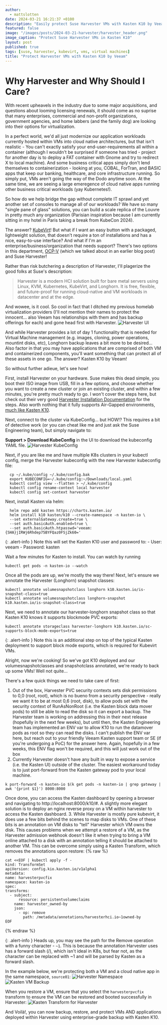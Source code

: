 ```yaml
---
author:
  - mattslotten
date: 2024-03-21 16:21:37 +0100
description: "Easily protect Suse Harvester VMs with Kasten K10 by Veeam"
featured: false
image: "/images/posts/2024-03-21-harvester/harvester_header.png"
image_caption: "Protect Suse Harvester VMs in Kasten K10"
layout: post
published: true
tags: [suse, harvester, kubevirt, vms, virtual machines]
title: "Protect Harvester VMs with Kasten K10 by Veeam"
---
```


Why Harvester and Why Should I Care?
=====================================

With recent upheavels in the industry due to some major acquisitions, and questions about looming licensing renewals, it should come as no suprise that many enterprises, commercial and non-profit organizations, government agencies, and home labbers (and the family dog) are looking into their options for virtualization.

In a perfect world, we'd all just modernize our application workloads currently hosted within VMs into cloud native architectures, but that isn't realistic - You can't exactly satisfy your end-user-requirements all within a container (although I wouldn't be surprised if someone has tried - project for another day is to deploy a FAT container with Gnome and try to redirect X to local machine).  And some business critical apps simply don't lend themselves to containerization - looking at you, COBAL, ForTran, and BASIC apps that keep our banking, healthcare, and core infrastructure running.  So simply put, VMs aren't going the way of the Dodo anytime soon.  At the same time, we are seeing a large emeregence of cloud native apps running other business critical workloads (yay Kubernetes!).

So how do we help bridge the gap without complete IT sprawl and yet another set of consoles to manage all of our workloads? We have so many "single pane of glass" solutions, you can build a scale replica of the Louvre in pretty much any organization (Parisian inspiration because I am currently sitting in my hotel in Paris taking a break from KubeCon 2024).

The answer? [KubeVirt](https://kubevirt.io/)! But what if I want an easy button with a packaged, lightweight solution, that doesn't require a ton of installations and has a nice, easy-to-use interface? And what if I'm an enterprise/business/organization that needs support? There's two options in this department, [OCP-V](./2024-02-11-ocpv-migration) (which we talked about in an earlier blog post) and Suse Harvester!

Rather than risk butchering a description of Harvester, I'll plagerize the good folks at Suse's description:

> Harvester is a modern HCI solution built for bare metal servers using Linux, KVM, Kubernetes, KubeVirt, and Longhorn. It is free, flexible, and future-proof for running cloud-native and VM workloads in datacenter and at the edge.

And wowee, is it cool. So cool in fact that I ditched my previous homelab virtualization providers (I'll not mention their names to protect the innocent... also Veeam has relationships with them and has backup offerings for each) and gone head first with Harvester.
![Harvester UI](/images/posts/2024-03-21-harvester/harvester_ui.png)

And while Harvester provides a lot of day 1 functionality that is needed for Virtual Machine management (e.g. images, cloning, power operations, mountint disks, etc), Longhorn backup leaves a bit more to be desired... Also factor in that you may have applications that are comprised of both VM and containerized components, you'll want something that can protect all of these assets in one go. The answer? Kasten K10 by Veeam!

So without further adieue, let's see how!

First, install Harvester on your hardware. Suse makes this dead simple, you boot their ISO image from USB, fill in a few options, and choose whether you want to create a new cluster or join an existing cluster, and within a few minutes, you're pretty much ready to go. I won't cover the steps here, but check out their very good [Harvester Installation Documentation](https://docs.harvesterhci.io/v1.3/install/index) for the steps. Also worth nothing that it fully supports Air-Gapped environments, [much like Kasten K10](https://docs.kasten.io/latest/install/offline.html).

Next, connect to the cluster via KubeConfig... but HOW!? This requires a bit of detective work (or you can cheat like me and just ask the Suse Engineering team), but simply navigate to:

**Support > Download KubeConfig** in the UI to download the kubeconfig YAML file.
![Harvester KubeConfig](/images/posts/2024-03-21-harvester/harvester_kubeconfig.png)

Next, if you are like me and have multiple K8s clusters in your kubectl config, merge the Harvester kubeconfig with the new Harvester kubeconfig file:
```
  cp ~/.kube/config ~/.kube/config.bak
  export KUBECONFIG=~/.kube/config:~/Downloads/local.yaml
  kubectl config view --flatten > ~/.kube/config
  kubectl config rename-context local harvester
  kubectl config set-context harvester
```

Next, install Kasten via helm:
```
  helm repo add kasten https://charts.kasten.io/
  helm install k10 kasten/k10 --create-namespace -n kasten-io \
  --set externalGateway.create=true \
  --set auth.basicAuth.enabled=true \
  --set auth.basicAuth.htpasswd='veeam:{SHA}jIRWj6Rhdep75BYFQaz0FSjZk60='
```

{: .alert-info }
Note this will set the Kasten K10 user and password to:
    - User: veeam
    - Password: kasten

Wait a few minutes for Kasten to install. You can watch by running
  ```
  kubectl get pods -n kasten-io --watch
  ```

Once all the pods are up, we're mostly the way there!  Next, let's ensure we annotate the Harvester (Longhorn) snapshot classes:
  ```
  kubectl annotate volumesnapshotclass longhorn k10.kasten.io/is-snapshot-class=true
  kubectl annotate volumesnapshotclass longhorn-snapshot k10.kasten.io/is-snapshot-class=true
  ```
Next, we need to annotate our harvester-longhorn snapshot class so that Kasten K10 knows it supports blockmode PVC exports:
  ```
  kubectl annotate storageclass harvester-longhorn k10.kasten.io/sc-supports-block-mode-exports=true
  ```

{: .alert-info }
Note this is an additional step on top of the typical Kasten deployment to support block mode exports, which is required for Kubevirt VMs.


Alright, now we're cooking! So we've got K10 deployed and our volumesnapshotclasses and snapshotclass annotated, we're ready to back up some VMs! Well not quite...

There's a few quick things we need to take care of first:
1. Out of the box, Harvester PVC security contexts sets disk permissions to 0,0 (root, root), which is no bueno from a security perspective - really we want it to be at most 0,6 (root, disk), to allow pods set with the security context of RunAsNonRoot (i.e. the Kasten block data mover pods) to still be able to read the disk so it can export a backup.  The Harvester team is working on addressing this in their next release (hopefully in the next few weeks), but until then, the Kasten Engineering team has implemented an ENV var to allow K10 to run the datamover pods as root so they can read the disks. I can't publish the ENV var here, but reach out to your friendly Veeam Kasten support team or SE (if you're undergoing a PoC) for the answer here. Again, hopefully in a few weeks, this ENV flag won't be required, and this will just work out of the box
2. Currently Harvester doesn't have any built in way to expose a service (i.e. the Kasten UI) outside of the cluster. The easiest workaround today is to just port-forward from the Kasten gateway pod to your local machine.
```
k port-forward -n kasten-io $(k get pods -n kasten-io | grep gateway | awk '{print $1}') 8000:8000
```
Once done, you can access the Kasten dashboard by opening a browser and navigating to http://localhost:8000/k10/#. A slightly more elegant solution is to deploy an nginx reverse proxy on a VM within harvester to access the Kasten dashboard.
3. While Harvester is mostly pure kubevirt, it does use a few bits behind the scenes to map disks to VMs.  One of these bits is an annotation on VM disks to "tell" Harvester which VM owns the disk.  This causes problems when we attempt a restore of a VM, as the Harvester admission webhook doesn't like it when trying to bring a VM online attached to a disk with an annotation telling it should be attached to another VM.  This can be overcome simply using a Kasten Transform, which removes the annotations upon restore:
  {% raw %}
  ```
cat <<EOF | kubectl apply -f -
kind: TransformSet
apiVersion: config.kio.kasten.io/v1alpha1
metadata:
  name: harvesterpvcfix
  namespace: kasten-io
spec:
  transforms:
    - subject:
        resource: persistentvolumeclaims
      name: harvester_owned-by
      json:
        - op: remove
          path: /metadata/annotations/harvesterhci.io~1owned-by
EOF
  ```
{% endraw %}

{: .alert-info }
Heads up, you may see the path for the Remove operation with a funny character - `~1`. This is because the annotation Harvester uses has a forward slash (/), which isn't ideal in K8s, but fear not, as the character can be replaced with ~1 and will be parsed by Kasten as a forward slash.

In the example below, we're protecting both a VM and a cloud native app in the same namespace, `source01`:
![Harvester Namespace](/images/posts/2024-03-21-harvester/harvester_app_vm.png)
![Kasten VM Backup](/images/posts/2024-03-21-harvester/kasten_backup.png)

When you restore a VM, ensure that you select the `harvesterpvcfix` transform to ensure the VM can be restored and booted successfully in Harvester:
![Kasten Transform for Harvester](/images/posts/2024-03-21-harvester/kasten_harvester_transform.png)

And Voilà!, you can now backup, restore, and protect VMs AND applications deployed within Harvester using enterprise-grade backup with Kasten K10.